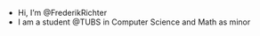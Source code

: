 - Hi, I’m @FrederikRichter
- I am a student @TUBS in Computer Science and Math as minor

<!---
FrederikRichter/FrederikRichter is a ✨ special ✨ repository because its `README.md` (this file) appears on your GitHub profile.
You can click the Preview link to take a look at your changes.
--->

